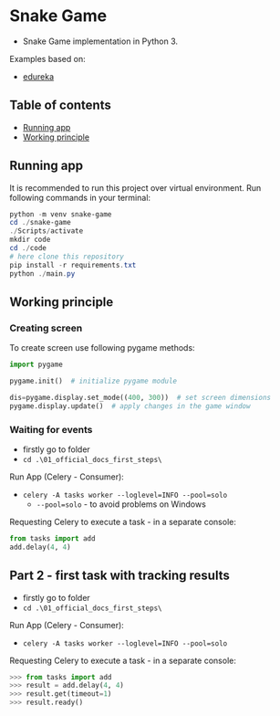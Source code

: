 #  Snake Game

- Snake Game implementation in Python 3.

Examples based on:
- [edureka](https://www.edureka.co/blog/snake-game-with-pygame/)

## Table of contents
* [Running app](#running-app)
* [Working principle](#working-principle)

## Running app

It is recommended to run this project over virtual environment. Run following commands in your terminal:
```powershell
python -m venv snake-game
cd ./snake-game
./Scripts/activate
mkdir code
cd ./code
# here clone this repository
pip install -r requirements.txt
python ./main.py
```

## Working principle

### Creating screen

To create screen use following pygame methods:
```python
import pygame

pygame.init()  # initialize pygame module

dis=pygame.display.set_mode((400, 300))  # set screen dimensions
pygame.display.update()  # apply changes in the game window
```

### Waiting for events

















- firstly go to folder
- `cd .\01_official_docs_first_steps\`

Run App (Celery - Consumer):
- `celery -A tasks worker --loglevel=INFO --pool=solo`
    - `--pool=solo` - to avoid problems on Windows

Requesting Celery to execute a task - in a separate console:
```python
from tasks import add
add.delay(4, 4)
```

## Part 2 - first task with tracking results
- firstly go to folder
- `cd .\01_official_docs_first_steps\`

Run App (Celery - Consumer):
- `celery -A tasks worker --loglevel=INFO --pool=solo`

Requesting Celery to execute a task - in a separate console:
```python
>>> from tasks import add
>>> result = add.delay(4, 4)
>>> result.get(timeout=1)
>>> result.ready()
```

